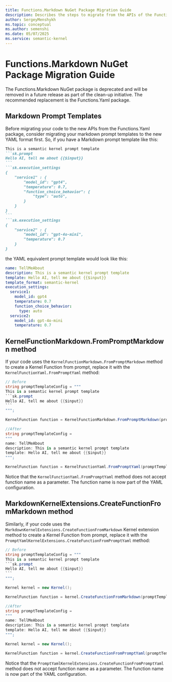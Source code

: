 ```yaml
---
title: Functions.Markdown NuGet Package Migration Guide
description: Describes the steps to migrate from the APIs of the Functions.Markdown NuGet package to the APIs of the Functions.Yaml package.
author: SergeyMenshykh
ms.topic: conceptual
ms.author: semenshi
ms.date: 05/07/2025
ms.service: semantic-kernel
---
```


# Functions.Markdown NuGet Package Migration Guide

The Functions.Markdown NuGet package is deprecated and will be removed in a future release as part of the clean-up initiative. The recommended replacement is the Functions.Yaml package.

## Markdown Prompt Templates

Before migrating your code to the new APIs from the Functions.Yaml package, consider migrating your markdown prompt templates to the new YAML format first. So, if you have a Markdown prompt template like this:

````markdown
This is a semantic kernel prompt template
```sk.prompt
Hello AI, tell me about {{$input}}
```
```sk.execution_settings
{
    "service1" : {
        "model_id": "gpt4",
        "temperature": 0.7,
        "function_choice_behavior": {
            "type": "auto",
        }
    }
}
```
```sk.execution_settings
{
    "service2" : {
        "model_id": "gpt-4o-mini",
        "temperature": 0.7
    }
}
````

the YAML equivalent prompt template would look like this:
```yaml
name: TellMeAbout
description: This is a semantic kernel prompt template
template: Hello AI, tell me about {{$input}}
template_format: semantic-kernel
execution_settings:
  service1:
    model_id: gpt4
    temperature: 0.7
    function_choice_behavior:
      type: auto
  service2:
    model_id: gpt-4o-mini
    temperature: 0.7
```

## KernelFunctionMarkdown.FromPromptMarkdown method

If your code uses the `KernelFunctionMarkdown.FromPromptMarkdown` method to create a Kernel Function from prompt, replace it with the `KernelFunctionYaml.FromPromptYaml` method:

````csharp
// Before
string promptTemplateConfig = """
This is a semantic kernel prompt template
```sk.prompt
Hello AI, tell me about {{$input}}
```
""";

KernelFunction function = KernelFunctionMarkdown.FromPromptMarkdown(promptTemplateConfig, "TellMeAbout");

//After
string promptTemplateConfig = 
"""
name: TellMeAbout
description: This is a semantic kernel prompt template
template: Hello AI, tell me about {{$input}}
""";

KernelFunction function = KernelFunctionYaml.FromPromptYaml(promptTemplateConfig);
````
Notice that the `KernelFunctionYaml.FromPromptYaml` method does not accept function name as a parameter. The function name is now part of the YAML configuration.

## MarkdownKernelExtensions.CreateFunctionFromMarkdown method

Similarly, if your code uses the `MarkdownKernelExtensions.CreateFunctionFromMarkdown` Kernel extension method to create a Kernel Function from prompt, replace it with the `PromptYamlKernelExtensions.CreateFunctionFromPromptYaml` method:

````csharp
// Before
string promptTemplateConfig = """
This is a semantic kernel prompt template
```sk.prompt
Hello AI, tell me about {{$input}}
```
""";

Kernel kernel = new Kernel();

KernelFunction function = kernel.CreateFunctionFromMarkdown(promptTemplateConfig, "TellMeAbout");

//After
string promptTemplateConfig = 
"""
name: TellMeAbout
description: This is a semantic kernel prompt template
template: Hello AI, tell me about {{$input}}
""";

Kernel kernel = new Kernel();

KernelFunction function = kernel.CreateFunctionFromPromptYaml(promptTemplateConfig);
````
Notice that the `PromptYamlKernelExtensions.CreateFunctionFromPromptYaml` method does not accept function name as a parameter. The function name is now part of the YAML configuration.